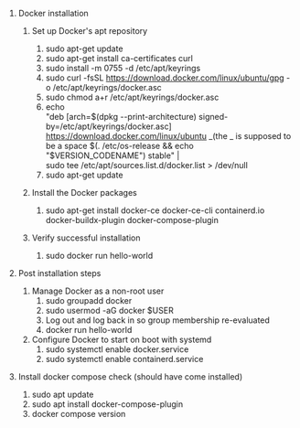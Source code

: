 1. Docker installation
	1. Set up Docker's apt repository
		1. sudo apt-get update
		2. sudo apt-get install ca-certificates curl
		3. sudo install -m 0755 -d /etc/apt/keyrings
		4. sudo curl -fsSL https://download.docker.com/linux/ubuntu/gpg -o /etc/apt/keyrings/docker.asc
		5. sudo chmod a+r /etc/apt/keyrings/docker.asc
		6. echo \
			"deb [arch=$(dpkg --print-architecture) signed-by=/etc/apt/keyrings/docker.asc] https://download.docker.com/linux/ubuntu \_(the _ is supposed to be a space
			$(. /etc/os-release && echo "$VERSION_CODENAME") stable" | \
			sudo tee /etc/apt/sources.list.d/docker.list > /dev/null
		8. sudo apt-get update
		
	1. Install the Docker packages
		1. sudo apt-get install docker-ce docker-ce-cli containerd.io docker-buildx-plugin docker-compose-plugin
		
	2. Verify successful installation
		1. sudo docker run hello-world
			
1. Post installation steps
	1. Manage Docker as a non-root user
		1. sudo groupadd docker
		2. sudo usermod -aG docker $USER
		3. Log out and log back in so group membership re-evaluated
		4. docker run hello-world
	2. Configure Docker to start on boot with systemd
		1. sudo systemctl enable docker.service
		2. sudo systemctl enable containerd.service

1. Install docker compose check (should have come installed)
	1. sudo apt update  
	2. sudo apt install docker-compose-plugin  
	3. docker compose version